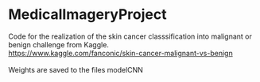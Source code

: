 # MedicalImageryProject
Code for the realization of the skin cancer classsification into malignant or benign challenge from Kaggle.<br>
https://www.kaggle.com/fanconic/skin-cancer-malignant-vs-benign
<br>
<br>
Weights are saved to the files modelCNN
